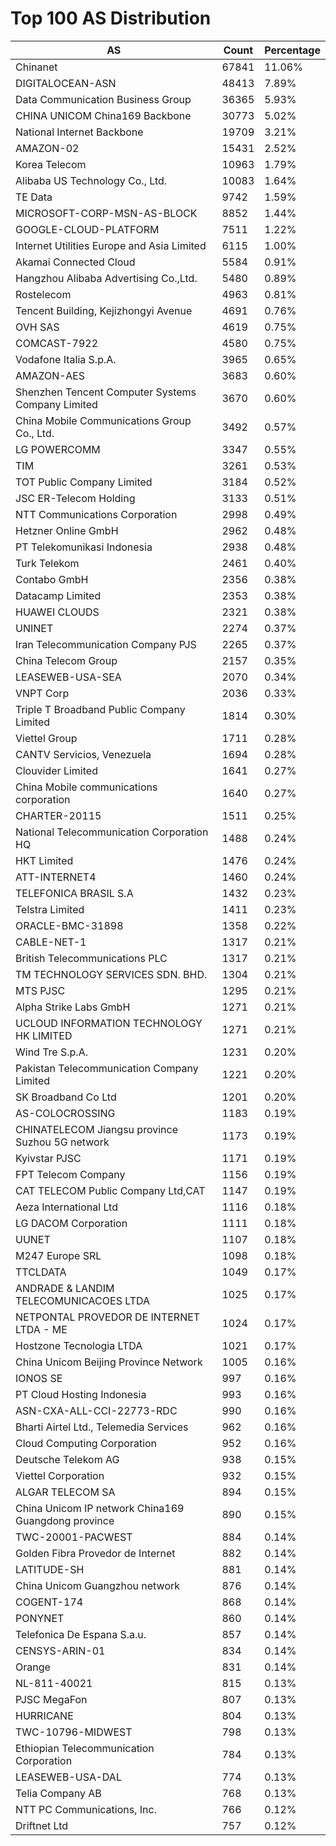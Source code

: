 # Top 100 AS Distribution
| AS | Count | Percentage |
|----|----|----|
| Chinanet | 67841 | 11.06% |
| DIGITALOCEAN-ASN | 48413 | 7.89% |
| Data Communication Business Group | 36365 | 5.93% |
| CHINA UNICOM China169 Backbone | 30773 | 5.02% |
| National Internet Backbone | 19709 | 3.21% |
| AMAZON-02 | 15431 | 2.52% |
| Korea Telecom | 10963 | 1.79% |
| Alibaba US Technology Co., Ltd. | 10083 | 1.64% |
| TE Data | 9742 | 1.59% |
| MICROSOFT-CORP-MSN-AS-BLOCK | 8852 | 1.44% |
| GOOGLE-CLOUD-PLATFORM | 7511 | 1.22% |
| Internet Utilities Europe and Asia Limited | 6115 | 1.00% |
| Akamai Connected Cloud | 5584 | 0.91% |
| Hangzhou Alibaba Advertising Co.,Ltd. | 5480 | 0.89% |
| Rostelecom | 4963 | 0.81% |
| Tencent Building, Kejizhongyi Avenue | 4691 | 0.76% |
| OVH SAS | 4619 | 0.75% |
| COMCAST-7922 | 4580 | 0.75% |
| Vodafone Italia S.p.A. | 3965 | 0.65% |
| AMAZON-AES | 3683 | 0.60% |
| Shenzhen Tencent Computer Systems Company Limited | 3670 | 0.60% |
| China Mobile Communications Group Co., Ltd. | 3492 | 0.57% |
| LG POWERCOMM | 3347 | 0.55% |
| TIM | 3261 | 0.53% |
| TOT Public Company Limited | 3184 | 0.52% |
| JSC ER-Telecom Holding | 3133 | 0.51% |
| NTT Communications Corporation | 2998 | 0.49% |
| Hetzner Online GmbH | 2962 | 0.48% |
| PT Telekomunikasi Indonesia | 2938 | 0.48% |
| Turk Telekom | 2461 | 0.40% |
| Contabo GmbH | 2356 | 0.38% |
| Datacamp Limited | 2353 | 0.38% |
| HUAWEI CLOUDS | 2321 | 0.38% |
| UNINET | 2274 | 0.37% |
| Iran Telecommunication Company PJS | 2265 | 0.37% |
| China Telecom Group | 2157 | 0.35% |
| LEASEWEB-USA-SEA | 2070 | 0.34% |
| VNPT Corp | 2036 | 0.33% |
| Triple T Broadband Public Company Limited | 1814 | 0.30% |
| Viettel Group | 1711 | 0.28% |
| CANTV Servicios, Venezuela | 1694 | 0.28% |
| Clouvider Limited | 1641 | 0.27% |
| China Mobile communications corporation | 1640 | 0.27% |
| CHARTER-20115 | 1511 | 0.25% |
| National Telecommunication Corporation HQ | 1488 | 0.24% |
| HKT Limited | 1476 | 0.24% |
| ATT-INTERNET4 | 1460 | 0.24% |
| TELEFONICA BRASIL S.A | 1432 | 0.23% |
| Telstra Limited | 1411 | 0.23% |
| ORACLE-BMC-31898 | 1358 | 0.22% |
| CABLE-NET-1 | 1317 | 0.21% |
| British Telecommunications PLC | 1317 | 0.21% |
| TM TECHNOLOGY SERVICES SDN. BHD. | 1304 | 0.21% |
| MTS PJSC | 1295 | 0.21% |
| Alpha Strike Labs GmbH | 1271 | 0.21% |
| UCLOUD INFORMATION TECHNOLOGY HK LIMITED | 1271 | 0.21% |
| Wind Tre S.p.A. | 1231 | 0.20% |
| Pakistan Telecommunication Company Limited | 1221 | 0.20% |
| SK Broadband Co Ltd | 1201 | 0.20% |
| AS-COLOCROSSING | 1183 | 0.19% |
| CHINATELECOM Jiangsu province Suzhou 5G network | 1173 | 0.19% |
| Kyivstar PJSC | 1171 | 0.19% |
| FPT Telecom Company | 1156 | 0.19% |
| CAT TELECOM Public Company Ltd,CAT | 1147 | 0.19% |
| Aeza International Ltd | 1116 | 0.18% |
| LG DACOM Corporation | 1111 | 0.18% |
| UUNET | 1107 | 0.18% |
| M247 Europe SRL | 1098 | 0.18% |
| TTCLDATA | 1049 | 0.17% |
| ANDRADE & LANDIM TELECOMUNICACOES LTDA | 1025 | 0.17% |
| NETPONTAL PROVEDOR DE INTERNET LTDA - ME | 1024 | 0.17% |
| Hostzone Tecnologia LTDA | 1021 | 0.17% |
| China Unicom Beijing Province Network | 1005 | 0.16% |
| IONOS SE | 997 | 0.16% |
| PT Cloud Hosting Indonesia | 993 | 0.16% |
| ASN-CXA-ALL-CCI-22773-RDC | 990 | 0.16% |
| Bharti Airtel Ltd., Telemedia Services | 962 | 0.16% |
| Cloud Computing Corporation | 952 | 0.16% |
| Deutsche Telekom AG | 938 | 0.15% |
| Viettel Corporation | 932 | 0.15% |
| ALGAR TELECOM SA | 894 | 0.15% |
| China Unicom IP network China169 Guangdong province | 890 | 0.15% |
| TWC-20001-PACWEST | 884 | 0.14% |
| Golden Fibra Provedor de Internet | 882 | 0.14% |
| LATITUDE-SH | 881 | 0.14% |
| China Unicom Guangzhou network | 876 | 0.14% |
| COGENT-174 | 868 | 0.14% |
| PONYNET | 860 | 0.14% |
| Telefonica De Espana S.a.u. | 857 | 0.14% |
| CENSYS-ARIN-01 | 834 | 0.14% |
| Orange | 831 | 0.14% |
| NL-811-40021 | 815 | 0.13% |
| PJSC MegaFon | 807 | 0.13% |
| HURRICANE | 804 | 0.13% |
| TWC-10796-MIDWEST | 798 | 0.13% |
| Ethiopian Telecommunication Corporation | 784 | 0.13% |
| LEASEWEB-USA-DAL | 774 | 0.13% |
| Telia Company AB | 768 | 0.13% |
| NTT PC Communications, Inc. | 766 | 0.12% |
| Driftnet Ltd | 757 | 0.12% |
